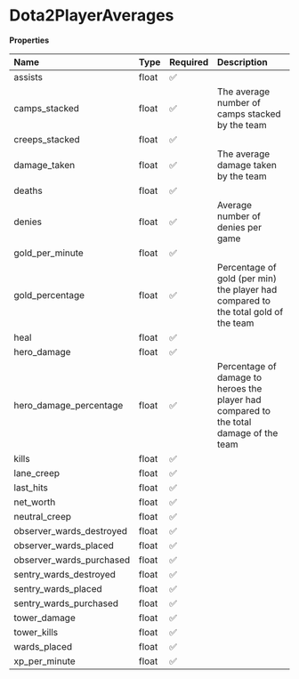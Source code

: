 # Dota2PlayerAverages

**Properties**

| Name                     | Type  | Required | Description                                                                            |
| :----------------------- | :---- | :------- | :------------------------------------------------------------------------------------- |
| assists                  | float | ✅       |                                                                                        |
| camps_stacked            | float | ✅       | The average number of camps stacked by the team                                        |
| creeps_stacked           | float | ✅       |                                                                                        |
| damage_taken             | float | ✅       | The average damage taken by the team                                                   |
| deaths                   | float | ✅       |                                                                                        |
| denies                   | float | ✅       | Average number of denies per game                                                      |
| gold_per_minute          | float | ✅       |                                                                                        |
| gold_percentage          | float | ✅       | Percentage of gold (per min) the player had compared to the total gold of the team     |
| heal                     | float | ✅       |                                                                                        |
| hero_damage              | float | ✅       |                                                                                        |
| hero_damage_percentage   | float | ✅       | Percentage of damage to heroes the player had compared to the total damage of the team |
| kills                    | float | ✅       |                                                                                        |
| lane_creep               | float | ✅       |                                                                                        |
| last_hits                | float | ✅       |                                                                                        |
| net_worth                | float | ✅       |                                                                                        |
| neutral_creep            | float | ✅       |                                                                                        |
| observer_wards_destroyed | float | ✅       |                                                                                        |
| observer_wards_placed    | float | ✅       |                                                                                        |
| observer_wards_purchased | float | ✅       |                                                                                        |
| sentry_wards_destroyed   | float | ✅       |                                                                                        |
| sentry_wards_placed      | float | ✅       |                                                                                        |
| sentry_wards_purchased   | float | ✅       |                                                                                        |
| tower_damage             | float | ✅       |                                                                                        |
| tower_kills              | float | ✅       |                                                                                        |
| wards_placed             | float | ✅       |                                                                                        |
| xp_per_minute            | float | ✅       |                                                                                        |
